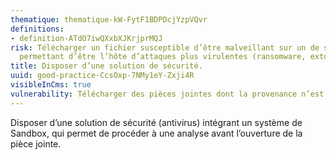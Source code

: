 ```yaml
---
thematique: thematique-kW-FytF1BDPDcjYzpVQvr
definitions:
- definition-ATdO7iwQXxbXJKrjprMQJ
risk: Télécharger un fichier susceptible d’être malveillant sur un de ses appareils,
  permettant d’être l’hôte d’attaques plus virulentes (ransomware, extorsion).
title: Disposer d’une solution de sécurité.
uuid: good-practice-CcsOxp-7NMy1eY-Zxji4R
visibleInCms: true
vulnerability: Télécharger des pièces jointes dont la provenance n’est pas sûre.
---
```


Disposer d’une solution de sécurité (antivirus) intégrant un système de
Sandbox, qui permet de procéder à une analyse avant l’ouverture de la pièce
jointe.